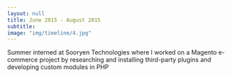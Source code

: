 ```yaml
---
layout: null
title: June 2015 - August 2015
subtitle:
image: "img/timeline/4.jpg"
---
```

Summer interned at Sooryen Technologies where I worked on a Magento e-commerce project by researching and installing third-party plugins and developing custom modules in PHP